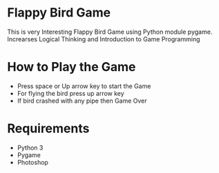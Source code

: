 # Flappy Bird Game
This is very Interesting Flappy Bird Game using Python module pygame. Increarses Logical Thinking and Introduction to Game Programming

# How to Play the Game
- Press space or Up arrow key to start the Game
- For flying the bird press up arrow key 
- If bird crashed with any pipe then Game Over

# Requirements
- Python 3
- Pygame
- Photoshop
